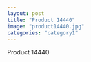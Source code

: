 ```yaml
---
layout: post
title: "Product 14440"
image: "product14440.jpg"
categories: "category1"
---
```

Product 14440
